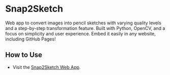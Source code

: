 # Snap2Sketch
Web app to convert images into pencil sketches with varying quality levels and a step-by-step transformation feature. Built with Python, OpenCV, and a focus on simplicity and user experience. Embed it easily in any website, including GitHub Pages!

## How to Use
- Visit the [Snap2Sketch Web App](https://snap2sketch.streamlit.app/).

